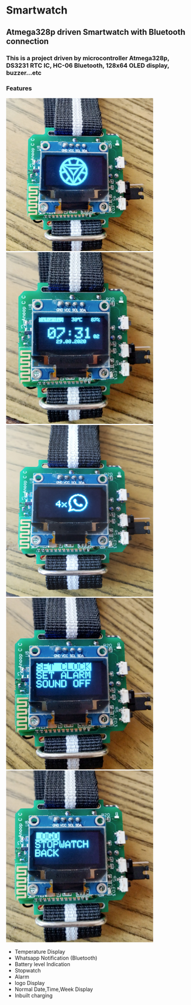 # Smartwatch
## Atmega328p driven Smartwatch with Bluetooth connection
### This is a project driven by microcontroller Atmega328p, DS3231 RTC IC, HC-06 Bluetooth, 128x64 OLED display, buzzer...etc
### Features
![](https://github.com/anoopcc99/Smartwatch/blob/master/images/logo3.jpg?raw=true)
![](https://github.com/anoopcc99/Smartwatch/blob/master/images/date2.jpg?raw=true)
![](https://github.com/anoopcc99/Smartwatch/blob/master/images/not3.jpg?raw=true)
![](https://github.com/anoopcc99/Smartwatch/blob/master/images/menu3.jpg?raw=true)
![](https://github.com/anoopcc99/Smartwatch/blob/master/images/menu31.jpg?raw=true)
- Temperature Display
- Whatsapp Notification (Bluetooth)
- Battery level Indication
- Stopwatch
- Alarm
- logo Display
- Normal Date,Time,Week Display
- Inbuilt charging
